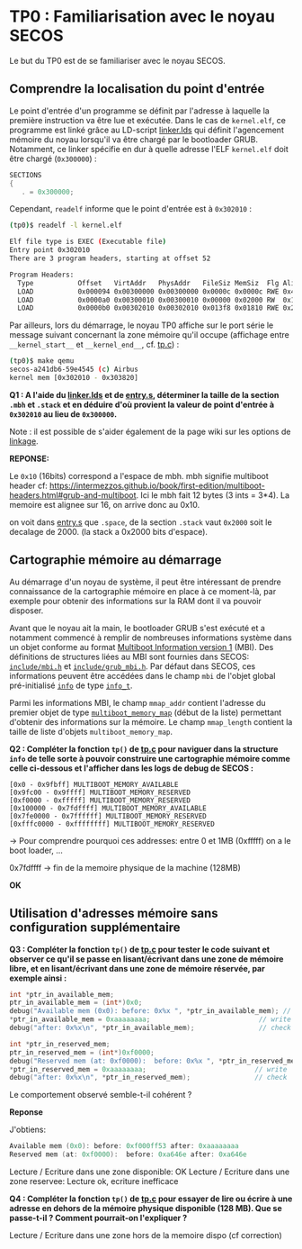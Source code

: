 # TP0 : Familiarisation avec le noyau SECOS

Le but du TP0 est de se familiariser avec le noyau SECOS.

## Comprendre la localisation du point d'entrée

Le point d'entrée d'un programme se définit par l'adresse à laquelle la
première instruction va être lue et exécutée. Dans le cas de `kernel.elf`, ce
programme est linké grâce au LD-script [linker.lds](../utils/linker.lds) qui
définit l'agencement mémoire du noyau lorsqu'il va être chargé par le
bootloader GRUB. Notamment, ce linker spécifie en dur à quelle adresse l'ELF
`kernel.elf` doit être chargé (`0x300000`) :

```c
SECTIONS
{
   . = 0x300000;
```

Cependant,  `readelf` informe que le point d'entrée est à `0x302010` :

```bash
(tp0)$ readelf -l kernel.elf

Elf file type is EXEC (Executable file)
Entry point 0x302010
There are 3 program headers, starting at offset 52

Program Headers:
  Type           Offset   VirtAddr   PhysAddr   FileSiz MemSiz  Flg Align
  LOAD           0x000094 0x00300000 0x00300000 0x0000c 0x0000c RWE 0x4
  LOAD           0x0000a0 0x00300010 0x00300010 0x00000 0x02000 RW  0x10
  LOAD           0x0000b0 0x00302010 0x00302010 0x013f8 0x01810 RWE 0x20
```

Par ailleurs, lors du démarrage, le noyau TP0 affiche sur le port série le
message suivant concernant la zone mémoire qu'il occupe (affichage entre
`__kernel_start__` et `__kernel_end__`, cf. [tp.c](./tp.c#l10)) :

```bash
(tp0)$ make qemu
secos-a241db6-59e4545 (c) Airbus
kernel mem [0x302010 - 0x303820]
```

**Q1 : A l'aide du [linker.lds](../utils/linker.lds) et de [entry.s](../kernel/core/entry.s), 
déterminer la taille de la section `.mbh`  et `.stack` et en déduire d'où
provient la valeur de point d'entrée à `0x302010` au lieu de `0x300000`.**

Note : il est possible de s'aider également de la page wiki sur les options de [linkage](https://github.com/agantet/secos-ng/wiki/Tooling#options-de-linkage).

**REPONSE:**

Le `0x10` (16bits) correspond a l'espace de mbh. mbh signifie multiboot header cf: <https://intermezzos.github.io/book/first-edition/multiboot-headers.html#grub-and-multiboot>. 
Ici le mbh fait 12 bytes (3 ints = 3*4). La memoire est alignee sur 16, on arrive donc au 0x10.

on voit dans [entry.s](../kernel/core/entry.s) que `.space`, de la section `.stack` vaut `0x2000` soit le decalage de 2000. (la stack a 0x2000 bits d'espace).

## Cartographie mémoire au démarrage

Au démarrage d'un noyau de système, il peut être intéressant de prendre
connaissance de la cartographie mémoire en place à ce moment-là, par exemple
pour obtenir des informations sur la RAM dont il va pouvoir disposer.

Avant que le noyau ait la main, le bootloader GRUB s'est exécuté et a
notamment commencé à remplir de nombreuses informations système dans un objet
conforme au format [Multiboot Information version 1](https://www.gnu.org/software/grub/manual/multiboot/multiboot.html) (MBI). Des définitions de structures liées au MBI sont fournies dans SECOS:
[`include/mbi.h`](../kernel/include/mbi.h) et [`include/grub_mbi.h`](../kernel/include/grub_mbi.h). Par défaut
dans SECOS, ces informations peuvent être accédées dans le champ `mbi` 
de l'objet global pré-initialisé [`info`](./tp.c#l5) de type [`info_t`](../kernel/include/info.h).

Parmi les informations MBI, le champ `mmap_addr` contient l'adresse du premier
objet de type [`multiboot_memory_map`](../kernel/include/grub_mbi.h/#l243) 
(début de la liste) permettant d'obtenir des informations sur la mémoire. Le
champ `mmap_length` contient la taille de liste d'objets `multiboot_memory_map`.

**Q2 : Compléter la fonction `tp()` de [tp.c](./tp.c) pour naviguer dans la
structure `info` de telle sorte à pouvoir construire une cartographie mémoire
comme celle ci-dessous et l'afficher dans les logs de debug de SECOS :**

```
[0x0 - 0x9fbff] MULTIBOOT_MEMORY_AVAILABLE
[0x9fc00 - 0x9ffff] MULTIBOOT_MEMORY_RESERVED
[0xf0000 - 0xfffff] MULTIBOOT_MEMORY_RESERVED
[0x100000 - 0x7fdffff] MULTIBOOT_MEMORY_AVAILABLE
[0x7fe0000 - 0x7ffffff] MULTIBOOT_MEMORY_RESERVED
[0xfffc0000 - 0xffffffff] MULTIBOOT_MEMORY_RESERVED
```

-> Pour comprendre pourquoi ces addresses:
entre 0 et 1MB (0xfffff) on a le boot loader, ...

0x7fdffff -> fin de la memoire physique de la machine (128MB)

**OK**

## Utilisation d'adresses mémoire sans configuration supplémentaire

**Q3 : Compléter la fonction `tp()` de [tp.c](./tp.c) pour tester le code
  suivant et observer ce qu'il se passe en lisant/écrivant dans une zone de
  mémoire libre, et en lisant/écrivant dans une zone de mémoire réservée, par
  exemple ainsi :**

```c
int *ptr_in_available_mem;
ptr_in_available_mem = (int*)0x0;
debug("Available mem (0x0): before: 0x%x ", *ptr_in_available_mem); // read
*ptr_in_available_mem = 0xaaaaaaaa;                           // write
debug("after: 0x%x\n", *ptr_in_available_mem);                // check

int *ptr_in_reserved_mem;
ptr_in_reserved_mem = (int*)0xf0000;
debug("Reserved mem (at: 0xf0000):  before: 0x%x ", *ptr_in_reserved_mem); // read
*ptr_in_reserved_mem = 0xaaaaaaaa;                           // write
debug("after: 0x%x\n", *ptr_in_reserved_mem);                // check
```
Le comportement observé semble-t-il cohérent ?

**Reponse**

J'obtiens:
```c
Available mem (0x0): before: 0xf000ff53 after: 0xaaaaaaaa
Reserved mem (at: 0xf0000):  before: 0xa646e after: 0xa646e
```
Lecture / Ecriture dans une zone disponible: OK
Lecture / Ecriture dans une zone reservee: Lecture ok, ecriture inefficace

**Q4 : Compléter la fonction `tp()` de [tp.c](./tp.c) pour essayer de lire ou
  écrire à une adresse en dehors de la mémoire physique disponible (128 MB).
  Que se passe-t-il ? Comment pourrait-on l'expliquer ?**

Lecture / Ecriture dans une zone hors de la memoire dispo (cf correction)